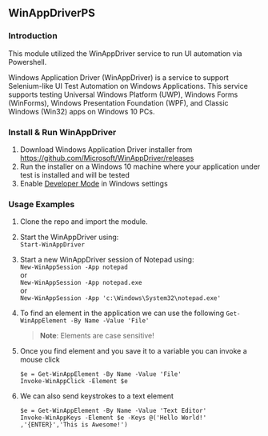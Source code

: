 ## WinAppDriverPS

### Introduction

This module utilized the WinAppDriver service to run UI automation via Powershell.

Windows Application Driver (WinAppDriver) is a service to support Selenium-like UI Test Automation on Windows Applications. This service supports testing Universal Windows Platform (UWP), Windows Forms (WinForms), Windows Presentation Foundation (WPF), and Classic Windows (Win32) apps on Windows 10 PCs.


### Install & Run WinAppDriver
1. Download Windows Application Driver installer from <https://github.com/Microsoft/WinAppDriver/releases>
2. Run the installer on a Windows 10 machine where your application under test is installed and will be tested
3. Enable [Developer Mode](https://docs.microsoft.com/en-us/windows/uwp/get-started/enable-your-device-for-development) in Windows settings

### Usage Examples

1. Clone the repo and import the module.
2. Start the WinAppDriver using:  
`Start-WinAppDriver`
3. Start a new WinAppDriver session of Notepad using:  
  `New-WinAppSession -App notepad `  
  or  
  `New-WinAppSession -App notepad.exe`  
  or   
  `New-WinAppSession -App 'c:\Windows\System32\notepad.exe'`  

4. To find an element in the application we can use the following
    `Get-WinAppElement -By Name -Value 'File'`
    > **Note**: Elements are case sensitive!
5. Once you find element and you save it to a variable you can invoke a mouse click 
   ```
   $e = Get-WinAppElement -By Name -Value 'File'
   Invoke-WinAppClick -Element $e
   ```
6. We can also send keystrokes to a text element 
   ```
   $e = Get-WinAppElement -By Name -Value 'Text Editor'
   Invoke-WinAppKeys -Element $e -Keys @('Hello World!' ,'{ENTER}','This is Awesome!')
   ```



